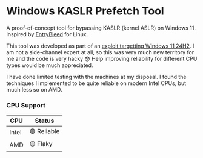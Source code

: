 # Windows KASLR Prefetch Tool
A proof-of-concept tool for bypassing KASLR (kernel ASLR) on Windows 11. Inspired by [EntryBleed](https://www.willsroot.io/2022/12/entrybleed.html) for Linux.

This tool was developed as part of an [exploit targetting Windows 11 24H2](https://exploits.forsale/24h2-nt-exploit/). I am not a side-channel expert at all, so this was very much new territory for me and the code is very hacky 😳 Help improving reliability for different CPU types would be much appreciated.

I have done limited testing with the machines at my disposal. I found the techniques I implemented to be quite reliable on modern Intel CPUs, but much less so on AMD.

### CPU Support
| CPU | Status |
| ----------- | ----------- |
| Intel | 🟢 Reliable |
| AMD | 🟡 Flaky |